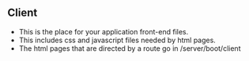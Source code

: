 ## Client

* This is the place for your application front-end files.
* This includes css and javascript files needed by html pages.
* The html pages that are directed by a route go in /server/boot/client